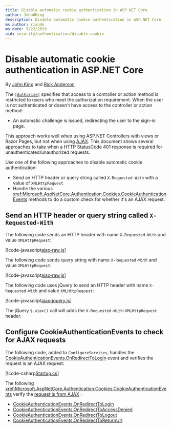 ```yaml
---
title: Disable automatic cookie authentication in ASP.NET Core
author: John0King
description: Disable automatic cookie authentication in ASP.NET Core
ms.author: riande
ms.date: 5/22/2019
uid: security/authentication/disable-cookie
---
```

# Disable automatic cookie authentication in ASP.NET Core

By [John King](https://github.com/John0King) and [Rick Anderson](https://twitter.com/RickAndMSFT)

The [`[Authorize]`](xref:Microsoft.AspNetCore.Authorization.AuthorizeAttribute) specifies that access to a controller or action method is restricted to users who meet the authorization requirement. When the user is not authenticated or doesn't have access to the controller or action method:

* An automatic challenge is issued, redirecting the user to the sign-in page.

This approach works well when using ASP.NET Controllers with views or Razor Pages, but not when using [AJAX](https://developer.mozilla.org/en-US/docs/Web/Guide/AJAX). This document shows several approaches to take when a HTTP StatusCode 401 response is required for unauthenticated/unauthorized requests.

Use one of the following approaches to disable automatic cookie authentication:

* Send an HTTP header or query string called `X-Requested-With` with a value of `XMLHttpRequest`
* Handle the various <xref:Microsoft.AspNetCore.Authentication.Cookies.CookieAuthenticationEvents> methods to do a custom check for whether it's an AJAX request.

## Send an HTTP header or query string called `X-Requested-With`

The following code sends an HTTP header with name `X-Requested-With` and value `XMLHttpRequest`:

[!code-javascript[ajax-raw.js](disable-cookie/sample/js/ajax-raw.js)]

The following code sends query string with name `X-Requested-With` and value `XMLHttpRequest`:

[!code-javascript[ajax-raw.js](disable-cookie/sample/js/ajax-raw-qs.js)]

The following code uses jQuery to send an HTTP header with name `X-Requested-With` and value `XMLHttpRequest`:

[!code-javascript[ajax-jquery.js](disable-cookie/sample/js/ajax-jquery.js)]

The jQuery `$.ajax()` call will adds the `X-Requested-With:XMLHttpRequest` header.

## Configure CookieAuthenticationEvents to check for AJAX requests

The following code, added to `ConfigureServices`, handles the [CookieAuthenticationEvents.OnRedirectToLogin](xref:Microsoft.AspNetCore.Authentication.Cookies.CookieAuthenticationEvents.OnRedirectToLogin) event and verifies the request is an AJAX request:

[!code-csharp[Startup.cs](disable-cookie/sample/Startup.cs?name=snippet)]

The following <xref:Microsoft.AspNetCore.Authentication.Cookies.CookieAuthenticationEvents> verify the [request is from AJAX](https://github.com/aspnet/AspNetCore/blob/v2.2.5/src/Security/Authentication/Cookies/src/CookieAuthenticationEvents.cs#L103-L107) :

* [CookieAuthenticationEvents.OnRedirectToLogin](xref:Microsoft.AspNetCore.Authentication.Cookies.CookieAuthenticationEvents.OnRedirectToLogin)
* [CookieAuthenticationEvents.OnRedirectToAccessDenied](xref:Microsoft.AspNetCore.Authentication.Cookies.CookieAuthenticationEvents.OnRedirectToAccessDenied)
* [CookieAuthenticationEvents.OnRedirectToLogout](xref:Microsoft.AspNetCore.Authentication.Cookies.CookieAuthenticationEvents.OnRedirectToLogout)
* [CookieAuthenticationEvents.OnRedirectToReturnUrl](xref:Microsoft.AspNetCore.Authentication.Cookies.CookieAuthenticationEvents.OnRedirectToReturnUrl)
